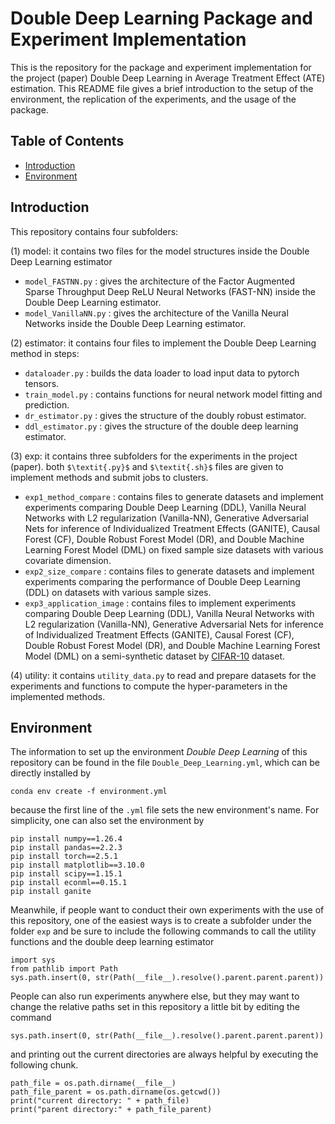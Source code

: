 # Double Deep Learning Package and Experiment Implementation
This is the repository for the package and experiment implementation for the project (paper) Double Deep Learning in Average Treatment Effect (ATE) estimation. This README file gives a brief introduction to the setup of the environment, the replication of the experiments, and the usage of the package. 

## Table of Contents

- [Introduction](#introduction)
- [Environment](#Envrionment)

## Introduction
This repository contains four subfolders: 

(1) model: it contains two files for the model structures inside the Double Deep Learning estimator
- ```model_FASTNN.py``` : gives the architecture of the Factor Augmented Sparse Throughput Deep ReLU Neural Networks (FAST-NN) inside the Double Deep Learning estimator.
- ```model_VanillaNN.py``` : gives the architecture of the Vanilla Neural Networks inside the Double Deep Learning estimator.

(2) estimator: it contains four files to implement the Double Deep Learning method in steps: 
- ```dataloader.py``` : builds the data loader to load input data to pytorch tensors.
- ```train_model.py``` : contains functions for neural network model fitting and prediction.
- ```dr_estimator.py``` : gives the structure of the doubly robust estimator.
- ```ddl_estimator.py``` : gives the structure of the double deep learning estimator. 

(3) exp: it contains three subfolders for the experiments in the project (paper). both ```$\textit{.py}$``` and ```$\textit{.sh}$``` files are given to implement methods and submit jobs to clusters. 
- ```exp1_method_compare``` : contains files to generate datasets and implement experiments comparing Double Deep Learning (DDL), Vanilla Neural Networks with L2 regularization (Vanilla-NN), Generative Adversarial Nets for inference of Individualized Treatment Effects (GANITE), Causal Forest (CF), Double Robust Forest Model (DR), and Double Machine Learning Forest Model (DML) on fixed sample size datasets with various covariate dimension. 
- ```exp2_size_compare``` : contains files to generate datasets and implement experiments comparing the performance of Double Deep Learning (DDL) on datasets with various sample sizes. 
- ```exp3_application_image``` : contains files to implement experiments comparing Double Deep Learning (DDL), Vanilla Neural Networks with L2 regularization (Vanilla-NN), Generative Adversarial Nets for inference of Individualized Treatment Effects (GANITE), Causal Forest (CF), Double Robust Forest Model (DR), and Double Machine Learning Forest Model (DML) on a semi-synthetic dataset by [CIFAR-10](https://www.cs.toronto.edu/~kriz/cifar.html) dataset. 

(4) utility: it contains ```utility_data.py``` to read and prepare datasets for the experiments and functions to compute the hyper-parameters in the implemented methods. 


## Environment
The information to set up the environment *Double Deep Learning* of this repository can be found in the file ```Double_Deep_Learning.yml```, which can be directly installed by 
```
conda env create -f environment.yml
```
because the first line of the ```.yml``` file sets the new environment's name. 
For simplicity, one can also set the environment by
```
pip install numpy==1.26.4
pip install pandas==2.2.3
pip install torch==2.5.1
pip install matplotlib==3.10.0
pip install scipy==1.15.1
pip install econml==0.15.1
pip install ganite
```

Meanwhile, if people want to conduct their own experiments with the use of this repository, one of the easiest ways is to create a subfolder under the folder ```exp``` and be sure to include the following commands to call the utility functions and the double deep learning estimator
```
import sys
from pathlib import Path
sys.path.insert(0, str(Path(__file__).resolve().parent.parent.parent))
```
People can also run experiments anywhere else, but they may want to change the relative paths set in this repository a little bit by editing the command 
```
sys.path.insert(0, str(Path(__file__).resolve().parent.parent.parent))
```
and printing out the current directories are always helpful by executing the following chunk. 
```
path_file = os.path.dirname(__file__)
path_file_parent = os.path.dirname(os.getcwd())
print("current directory: " + path_file)
print("parent directory:" + path_file_parent)
```



